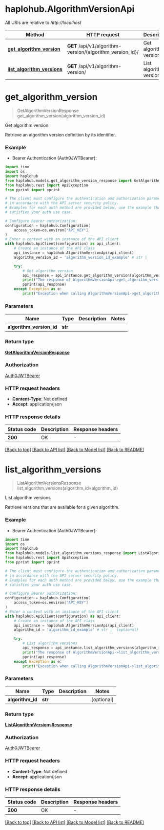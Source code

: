 # haplohub.AlgorithmVersionApi

All URIs are relative to *http://localhost*

Method | HTTP request | Description
------------- | ------------- | -------------
[**get_algorithm_version**](AlgorithmVersionApi.md#get_algorithm_version) | **GET** /api/v1/algorithm-version/{algorithm_version_id}/ | Get algorithm version
[**list_algorithm_versions**](AlgorithmVersionApi.md#list_algorithm_versions) | **GET** /api/v1/algorithm-version/ | List algorithm versions


# **get_algorithm_version**
> GetAlgorithmVersionResponse get_algorithm_version(algorithm_version_id)

Get algorithm version

Retrieve an algorithm version definition by its identifier.

### Example

* Bearer Authentication (Auth0JWTBearer):
```python
import time
import os
import haplohub
from haplohub.models.get_algorithm_version_response import GetAlgorithmVersionResponse
from haplohub.rest import ApiException
from pprint import pprint

# The client must configure the authentication and authorization parameters
# in accordance with the API server security policy.
# Examples for each auth method are provided below, use the example that
# satisfies your auth use case.

# Configure Bearer authorization: 
configuration = haplohub.Configuration(
    access_token=os.environ["API_KEY"]
)
# Enter a context with an instance of the API client
with haplohub.ApiClient(configuration) as api_client:
    # Create an instance of the API class
    api_instance = haplohub.AlgorithmVersionApi(api_client)
    algorithm_version_id = 'algorithm_version_id_example' # str | 

    try:
        # Get algorithm version
        api_response = api_instance.get_algorithm_version(algorithm_version_id)
        print("The response of AlgorithmVersionApi->get_algorithm_version:\n")
        pprint(api_response)
    except Exception as e:
        print("Exception when calling AlgorithmVersionApi->get_algorithm_version: %s\n" % e)
```


### Parameters

Name | Type | Description  | Notes
------------- | ------------- | ------------- | -------------
 **algorithm_version_id** | **str**|  | 

### Return type

[**GetAlgorithmVersionResponse**](GetAlgorithmVersionResponse.md)

### Authorization

[Auth0JWTBearer](../README.md#Auth0JWTBearer)

### HTTP request headers

 - **Content-Type**: Not defined
 - **Accept**: application/json

### HTTP response details
| Status code | Description | Response headers |
|-------------|-------------|------------------|
**200** | OK |  -  |

[[Back to top]](#) [[Back to API list]](../README.md#documentation-for-api-endpoints) [[Back to Model list]](../README.md#documentation-for-models) [[Back to README]](../README.md)

# **list_algorithm_versions**
> ListAlgorithmVersionsResponse list_algorithm_versions(algorithm_id=algorithm_id)

List algorithm versions

Retrieve versions that are available for a given algorithm.

### Example

* Bearer Authentication (Auth0JWTBearer):
```python
import time
import os
import haplohub
from haplohub.models.list_algorithm_versions_response import ListAlgorithmVersionsResponse
from haplohub.rest import ApiException
from pprint import pprint

# The client must configure the authentication and authorization parameters
# in accordance with the API server security policy.
# Examples for each auth method are provided below, use the example that
# satisfies your auth use case.

# Configure Bearer authorization: 
configuration = haplohub.Configuration(
    access_token=os.environ["API_KEY"]
)
# Enter a context with an instance of the API client
with haplohub.ApiClient(configuration) as api_client:
    # Create an instance of the API class
    api_instance = haplohub.AlgorithmVersionApi(api_client)
    algorithm_id = 'algorithm_id_example' # str |  (optional)

    try:
        # List algorithm versions
        api_response = api_instance.list_algorithm_versions(algorithm_id=algorithm_id)
        print("The response of AlgorithmVersionApi->list_algorithm_versions:\n")
        pprint(api_response)
    except Exception as e:
        print("Exception when calling AlgorithmVersionApi->list_algorithm_versions: %s\n" % e)
```


### Parameters

Name | Type | Description  | Notes
------------- | ------------- | ------------- | -------------
 **algorithm_id** | **str**|  | [optional] 

### Return type

[**ListAlgorithmVersionsResponse**](ListAlgorithmVersionsResponse.md)

### Authorization

[Auth0JWTBearer](../README.md#Auth0JWTBearer)

### HTTP request headers

 - **Content-Type**: Not defined
 - **Accept**: application/json

### HTTP response details
| Status code | Description | Response headers |
|-------------|-------------|------------------|
**200** | OK |  -  |

[[Back to top]](#) [[Back to API list]](../README.md#documentation-for-api-endpoints) [[Back to Model list]](../README.md#documentation-for-models) [[Back to README]](../README.md)

